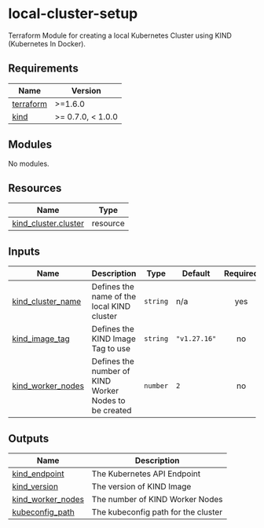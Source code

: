 # local-cluster-setup

Terraform Module for creating a local Kubernetes Cluster using KIND (Kubernetes In Docker).

<!-- BEGIN_TF_DOCS -->
## Requirements

| Name | Version |
|------|---------|
| <a name="requirement_terraform"></a> [terraform](#requirement\_terraform) | >=1.6.0 |
| <a name="requirement_kind"></a> [kind](#requirement\_kind) | >= 0.7.0, < 1.0.0 |

## Modules

No modules.

## Resources

| Name | Type |
|------|------|
| [kind_cluster.cluster](https://registry.terraform.io/providers/tehcyx/kind/latest/docs/resources/cluster) | resource |

## Inputs

| Name | Description | Type | Default | Required |
|------|-------------|------|---------|:--------:|
| <a name="input_kind_cluster_name"></a> [kind\_cluster\_name](#input\_kind\_cluster\_name) | Defines the name of the local KIND cluster | `string` | n/a | yes |
| <a name="input_kind_image_tag"></a> [kind\_image\_tag](#input\_kind\_image\_tag) | Defines the KIND Image Tag to use | `string` | `"v1.27.16"` | no |
| <a name="input_kind_worker_nodes"></a> [kind\_worker\_nodes](#input\_kind\_worker\_nodes) | Defines the number of KIND Worker Nodes to be created | `number` | `2` | no |

## Outputs

| Name | Description |
|------|-------------|
| <a name="output_kind_endpoint"></a> [kind\_endpoint](#output\_kind\_endpoint) | The Kubernetes API Endpoint |
| <a name="output_kind_version"></a> [kind\_version](#output\_kind\_version) | The version of KIND Image |
| <a name="output_kind_worker_nodes"></a> [kind\_worker\_nodes](#output\_kind\_worker\_nodes) | The number of KIND Worker Nodes |
| <a name="output_kubeconfig_path"></a> [kubeconfig\_path](#output\_kubeconfig\_path) | The kubeconfig path for the cluster |
<!-- END_TF_DOCS -->